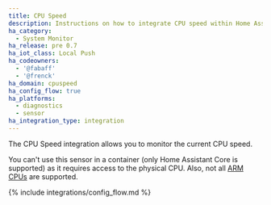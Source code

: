 ```yaml
---
title: CPU Speed
description: Instructions on how to integrate CPU speed within Home Assistant.
ha_category:
  - System Monitor
ha_release: pre 0.7
ha_iot_class: Local Push
ha_codeowners:
  - '@fabaff'
  - '@frenck'
ha_domain: cpuspeed
ha_config_flow: true
ha_platforms:
  - diagnostics
  - sensor
ha_integration_type: integration
---
```


The CPU Speed integration allows you to monitor the current CPU speed.

<div class='note warning'>

  You can't use this sensor in a container (only Home Assistant Core is supported) as it requires access to the physical CPU. Also, not all [ARM CPUs](https://github.com/workhorsy/py-cpuinfo/#cpu-support) are supported.

</div>

{% include integrations/config_flow.md %}
